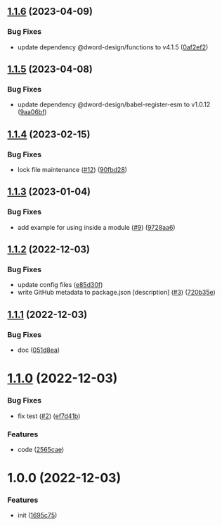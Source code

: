 ## [1.1.6](https://github.com/dword-design/suppress-experimental-warnings/compare/v1.1.5...v1.1.6) (2023-04-09)


### Bug Fixes

* update dependency @dword-design/functions to v4.1.5 ([0af2ef2](https://github.com/dword-design/suppress-experimental-warnings/commit/0af2ef2f7e9705b091a0fa4669d13860ff0c829e))

## [1.1.5](https://github.com/dword-design/suppress-experimental-warnings/compare/v1.1.4...v1.1.5) (2023-04-08)


### Bug Fixes

* update dependency @dword-design/babel-register-esm to v1.0.12 ([9aa06bf](https://github.com/dword-design/suppress-experimental-warnings/commit/9aa06bfd6fe8ee9e56845576fb700c8b7e7219e9))

## [1.1.4](https://github.com/dword-design/suppress-experimental-warnings/compare/v1.1.3...v1.1.4) (2023-02-15)


### Bug Fixes

* lock file maintenance ([#12](https://github.com/dword-design/suppress-experimental-warnings/issues/12)) ([90fbd28](https://github.com/dword-design/suppress-experimental-warnings/commit/90fbd28da8cdbb49b2614ee9484c2a883f5ff84b))

## [1.1.3](https://github.com/dword-design/suppress-experimental-warnings/compare/v1.1.2...v1.1.3) (2023-01-04)


### Bug Fixes

* add example for using inside a module ([#9](https://github.com/dword-design/suppress-experimental-warnings/issues/9)) ([9728aa6](https://github.com/dword-design/suppress-experimental-warnings/commit/9728aa6e2a8b3478f0d6366105e8a66ab16ed50f))

## [1.1.2](https://github.com/dword-design/suppress-experimental-warnings/compare/v1.1.1...v1.1.2) (2022-12-03)


### Bug Fixes

* update config files ([e85d30f](https://github.com/dword-design/suppress-experimental-warnings/commit/e85d30ff8cc76afcb61a57fdff040d8693cfc44a))
* write GitHub metadata to package.json [description] ([#3](https://github.com/dword-design/suppress-experimental-warnings/issues/3)) ([720b35e](https://github.com/dword-design/suppress-experimental-warnings/commit/720b35e7c3a45be88cfb38f4dc995665582474ee))

## [1.1.1](https://github.com/dword-design/suppress-experimental-warnings/compare/v1.1.0...v1.1.1) (2022-12-03)


### Bug Fixes

* doc ([051d8ea](https://github.com/dword-design/suppress-experimental-warnings/commit/051d8eabdde2a1c900037e2e9c7340f2776586f2))

# [1.1.0](https://github.com/dword-design/suppress-experimental-warnings/compare/v1.0.0...v1.1.0) (2022-12-03)


### Bug Fixes

* fix test ([#2](https://github.com/dword-design/suppress-experimental-warnings/issues/2)) ([ef7d41b](https://github.com/dword-design/suppress-experimental-warnings/commit/ef7d41bf929fb783571ac66fcacaf8be46e486b8))


### Features

* code ([2565cae](https://github.com/dword-design/suppress-experimental-warnings/commit/2565cae0b8426b4aee8ff220c72a1f865213560d))

# 1.0.0 (2022-12-03)


### Features

* init ([1695c75](https://github.com/dword-design/suppress-experimental-warnings/commit/1695c758488740b9d87cab618c30e3a87d01976f))
